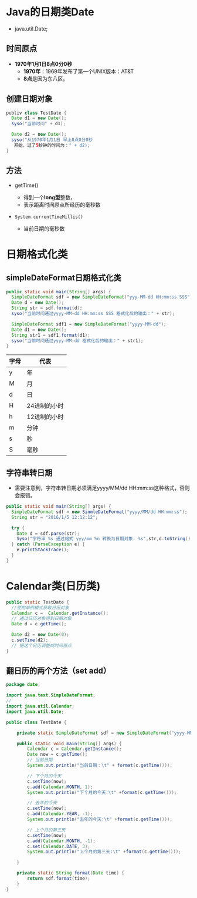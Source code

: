 Java的日期类Date
===
- java.util.Date;

时间原点
---
- **1970年1月1日8点0分0秒**
  - **1970年**：1969年发布了第一个UNIX版本：AT&T
  - **8点**是因为东八区。


创建日期对象
---

```Java
publiv class TestDate {
  Date d1 = new Date();
  syso("当前时间" + d1);

  Date d2 = new Date();
  syso("从1970年1月1日 早上8点0分0秒
   开始，过了5秒钟的时间为：" + d2);
}
```

方法
----

- getTime()
  - 得到一个**long型**整数，
  - 表示距离时间原点所经历的毫秒数

- `System.currentTimeMillis()`
  - 当前日期的毫秒数

日期格式化类
===
simpleDateFormat日期格式化类
---

```Java
public static void main(String[] args) {
  SimpleDateFormat sdf = new SimpleDateFormat("yyy-MM-dd HH:mm:ss SSS")；
  Date d = new Date();
  String str = sdf.format(d);
  syso("当前时间通过yyyy-MM-dd HH:mm:ss SSS 格式化后的输出：" + str);

  SimpleDateFormat sdf1 = new SimpleDateFormat("yyyy-MM-dd");
  Date d1 = new Date();
  String str1 = sdf1.format(d1);
  syso("当前时间通过yyyy-MM-dd 格式化后的输出：" + str1);
}
```
字母 | 代表
--- | ---
y | 年
M | 月
d | 日
H | 24进制的小时
h | 12进制的小时
m | 分钟
s | 秒
S | 毫秒

字符串转日期
---

- 需要注意到，字符串转日期必须满足yyyy/MM/dd HH:mm:ss这种格式，否则会报错。
```Java
public static void main(String[] args) {
  SimpleDateFormat sdf = new SinmleDateFormat("yyyy/MM/dd HH:mm:ss");
  String str = "2016/1/5 12:12:12";

  try {
    Date d = sdf.parse(str);
    Syso("字符串 %s 通过格式 yyy/mm %n 转换为日期对象: %s",str,d.toString());
  } catch (ParseException e) {
    e.printStackTrace();
  }
}
```

Calendar类(日历类)
===
```Java
public static TestDate {
  //使用单例模式获取日历对象
  Calendar c =  Calendar.getInstance();
  // 通过日历对象得到日期对象
  Date d = c.getTime();

  Date d2 = new Date(0);
  c.setTime(d2);
  // 把这个日历调整成时间原点
}
```

翻日历的两个方法（set add）
---

```Java
package date;

import java.text.SimpleDateFormat;
//
import java.util.Calendar;
import java.util.Date;

public class TestDate {

    private static SimpleDateFormat sdf = new SimpleDateFormat("yyyy-MM-dd HH:mm:ss");

    public static void main(String[] args) {
        Calendar c = Calendar.getInstance();
        Date now = c.getTime();
        // 当前日期
        System.out.println("当前日期：\t" + format(c.getTime()));

        // 下个月的今天
        c.setTime(now);
        c.add(Calendar.MONTH, 1);
        System.out.println("下个月的今天:\t" +format(c.getTime()));

        // 去年的今天
        c.setTime(now);
        c.add(Calendar.YEAR, -1);
        System.out.println("去年的今天:\t" +format(c.getTime()));

        // 上个月的第三天
        c.setTime(now);
        c.add(Calendar.MONTH, -1);
        c.set(Calendar.DATE, 3);
        System.out.println("上个月的第三天:\t" +format(c.getTime()));

    }

    private static String format(Date time) {
        return sdf.format(time);
    }
}
```
